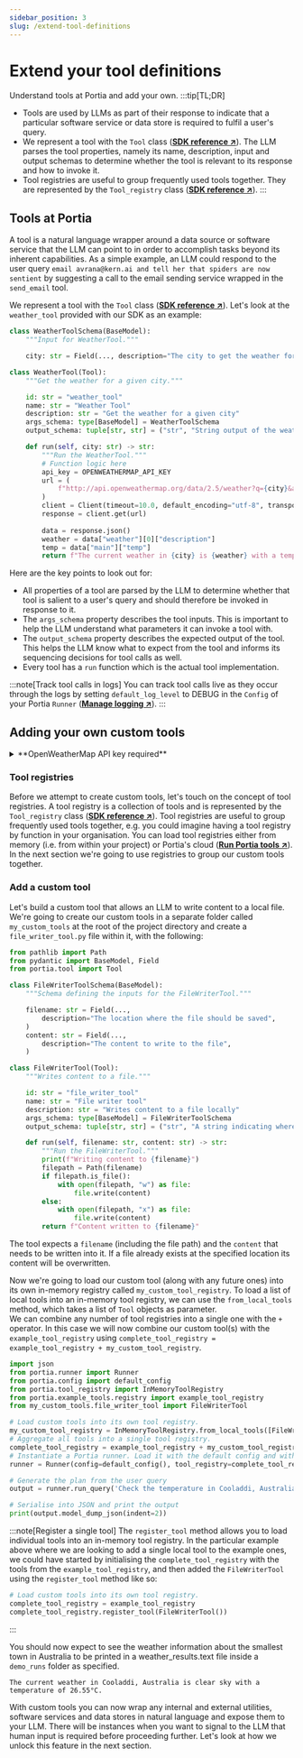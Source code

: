 ```yaml
---
sidebar_position: 3
slug: /extend-tool-definitions
---
```


# Extend your tool definitions 
Understand tools at Portia and add your own.
:::tip[TL;DR]
- Tools are used by LLMs as part of their response to indicate that a particular software service or data store is required to fulfil a user's query.
- We represent a tool with the `Tool` class (<a href="/SDK/portia/tool" target="_blank">**SDK reference ↗**</a>). The LLM parses the tool properties, namely its name, description, input and output schemas to determine whether the tool is relevant to its response and how to invoke it.
- Tool registries are useful to group frequently used tools together. They are represented by the `Tool_registry` class (<a href="/SDK/portia/tool_registry" target="_blank">**SDK reference ↗**</a>).
:::

## Tools at Portia
A tool is a natural language wrapper around a data source or software service that the LLM can point to in order to accomplish tasks beyond its inherent capabilities. As a simple example, an LLM could respond to the user query `email avrana@kern.ai and tell her that spiders are now sentient` by suggesting a call to the email sending service wrapped in the `send_email` tool.

We represent a tool with the `Tool` class (<a href="/SDK/portia/tool" target="_blank">**SDK reference ↗**</a>). Let's look at the `weather_tool` provided with our SDK as an example:
```python weather_tool.py
class WeatherToolSchema(BaseModel):
    """Input for WeatherTool."""

    city: str = Field(..., description="The city to get the weather for")

class WeatherTool(Tool):
    """Get the weather for a given city."""

    id: str = "weather_tool"
    name: str = "Weather Tool"
    description: str = "Get the weather for a given city"
    args_schema: type[BaseModel] = WeatherToolSchema
    output_schema: tuple[str, str] = ("str", "String output of the weather with temp and city")

    def run(self, city: str) -> str:
        """Run the WeatherTool."""
        # Function logic here
        api_key = OPENWEATHERMAP_API_KEY
        url = (
            f"http://api.openweathermap.org/data/2.5/weather?q={city}&appid={api_key}&units=metric"
        )
        client = Client(timeout=10.0, default_encoding="utf-8", transport=HTTPTransport(retries=3))
        response = client.get(url)
        
        data = response.json()
        weather = data["weather"][0]["description"]
        temp = data["main"]["temp"]
        return f"The current weather in {city} is {weather} with a temperature of {temp}°C."

```
Here are the key points to look out for:
- All properties of a tool are parsed by the LLM to determine whether that tool is salient to a user's query and should therefore be invoked in response to it.
- The `args_schema` property describes the tool inputs. This is important to help the LLM understand what parameters it can invoke a tool with.
- The `output_schema` property describes the expected output of the tool. This helps the LLM know what to expect from the tool and informs its sequencing decisions for tool calls as well.
- Every tool has a `run` function which is the actual tool implementation.

:::note[Track tool calls in logs]
You can track tool calls live as they occur through the logs by setting `default_log_level` to DEBUG in the `Config` of your Portia `Runner` (<a href="/manage-config#manage-logging" target="_blank">**Manage logging ↗**</a>).
:::

## Adding your own custom tools
<details>
<summary>**OpenWeatherMap API key required**</summary>

We will use a simple GET endpoint from OpenWeatherMap in this section. Please sign up to obtain an API key from them (<a href="https://home.openweathermap.org/users/sign_in" target="_blank">**↗**</a>) and set it in the environment variable `OPENWEATHERMAP_API_KEY`.
</details>

### Tool registries
Before we attempt to create custom tools, let's touch on the concept of tool registries. A tool registry is a collection of tools and is represented by the `Tool_registry` class (<a href="/run-portia-tools" target="_blank">**SDK reference ↗**</a>). Tool registries are useful to group frequently used tools together, e.g. you could imagine having a tool registry by function in your organisation. You can load tool registries either from memory (i.e. from within your project) or Portia's cloud (<a href="/SDK/portia/tool_registry" target="_blank">**Run Portia tools ↗**</a>). In the next section we're going to use registries to group our custom tools together.

### Add a custom tool
Let's build a custom tool that allows an LLM to write content to a local file. We're going to create our custom tools in a separate folder called `my_custom_tools` at the root of the project directory and create a `file_writer_tool.py` file within it, with the following:
```python title="file_writer_tool.py"
from pathlib import Path
from pydantic import BaseModel, Field
from portia.tool import Tool

class FileWriterToolSchema(BaseModel):
    """Schema defining the inputs for the FileWriterTool."""

    filename: str = Field(..., 
        description="The location where the file should be saved",
    )
    content: str = Field(..., 
        description="The content to write to the file",
    )

class FileWriterTool(Tool):
    """Writes content to a file."""

    id: str = "file_writer_tool"
    name: str = "File writer tool"
    description: str = "Writes content to a file locally"
    args_schema: type[BaseModel] = FileWriterToolSchema
    output_schema: tuple[str, str] = ("str", "A string indicating where the content was written to")

    def run(self, filename: str, content: str) -> str:
        """Run the FileWriterTool."""
        print(f"Writing content to {filename}")
        filepath = Path(filename)
        if filepath.is_file():
            with open(filepath, "w") as file:
                file.write(content)
        else:
            with open(filepath, "x") as file:
                file.write(content)
        return f"Content written to {filename}"
```

The tool expects a `filename` (including the file path) and the `content` that needs to be written into it. If a file already exists at the specified location its content will be overwritten.

Now we're going to load our custom tool (along with any future ones) into its own in-memory registry called `my_custom_tool_registry`. To load a list of local tools into an in-memory tool registry, we can use the `from_local_tools` method, which takes a list of `Tool` objects as parameter.<br/>
We can combine any number of tool registries into a single one with the `+` operator. In this case we will now combine our custom tool(s) with the `example_tool_registry` using `complete_tool_registry = example_tool_registry + my_custom_tool_registry`.

```python title="main.py"
import json
from portia.runner import Runner
from portia.config import default_config
from portia.tool_registry import InMemoryToolRegistry
from portia.example_tools.registry import example_tool_registry
from my_custom_tools.file_writer_tool import FileWriterTool

# Load custom tools into its own tool registry.
my_custom_tool_registry = InMemoryToolRegistry.from_local_tools([FileWriterTool()])
# Aggregate all tools into a single tool registry.
complete_tool_registry = example_tool_registry + my_custom_tool_registry
# Instantiate a Portia runner. Load it with the default config and with the tools above
runner = Runner(config=default_config(), tool_registry=complete_tool_registry)

# Generate the plan from the user query
output = runner.run_query('Check the temperature in Cooladdi, Australia and write the result to "demo_runs/weather_result.txt"')

# Serialise into JSON and print the output
print(output.model_dump_json(indent=2))
```
:::note[Register a single tool]
The `register_tool` method allows you to load individual tools into an in-memory tool registry. In the particular example above where we are looking to add a single local tool to the example ones, we could have started by initialising the `complete_tool_registry` with the tools from the `example_tool_registry`, and then added the `FileWriterTool` using the `register_tool` method like so:
```python
# Load custom tools into its own tool registry.
complete_tool_registry = example_tool_registry
complete_tool_registry.register_tool(FileWriterTool())
```
:::

You should now expect to see the weather information about the smallest town in Australia to be printed in a weather_results.text file inside a `demo_runs` folder as specified.
```text title="demo runs > weather_results.txt"
The current weather in Cooladdi, Australia is clear sky with a temperature of 26.55°C.
```

With custom tools you can now wrap any internal and external utilities, software services and data stores in natural language and expose them to your LLM. There will be instances when you want to signal to the LLM that human input is required before proceeding further. Let's look at how we unlock this feature in the next section.